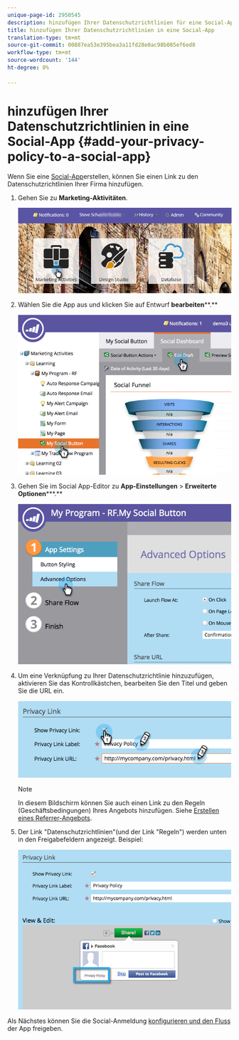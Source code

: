 ```yaml
---
unique-page-id: 2950545
description: hinzufügen Ihrer Datenschutzrichtlinien für eine Social-App - Marketing Docs - Produktdokumentation
title: hinzufügen Ihrer Datenschutzrichtlinien in eine Social-App
translation-type: tm+mt
source-git-commit: 00887ea53e395bea3a11fd28e0ac98b085ef6ed8
workflow-type: tm+mt
source-wordcount: '144'
ht-degree: 0%

---
```



# hinzufügen Ihrer Datenschutzrichtlinien in eine Social-App {#add-your-privacy-policy-to-a-social-app}

Wenn Sie eine [Social-App](http://docs.marketo.com/display/docs/social)erstellen, können Sie einen Link zu den Datenschutzrichtlinien Ihrer Firma hinzufügen.

1. Gehen Sie zu **Marketing-Aktivitäten**.

   ![](assets/login-marketing-activities-4.png)

1. Wählen Sie die App aus und klicken Sie auf Entwurf **bearbeiten****.**

   ![](assets/image2014-9-22-10-3a50-3a22.png)

1. Gehen Sie im Social App-Editor zu **App-Einstellungen** > **Erweiterte Optionen*****.**

   ![](assets/image2014-9-22-10-3a50-3a38.png)

1. Um eine Verknüpfung zu Ihrer Datenschutzrichtlinie hinzuzufügen, aktivieren Sie das Kontrollkästchen, bearbeiten Sie den Titel und geben Sie die URL ein.

   ![](assets/image2014-9-22-10-3a51-3a12.png)

   >[!NOTE]
   >
   >In diesem Bildschirm können Sie auch einen Link zu den Regeln (Geschäftsbedingungen) Ihres Angebots hinzufügen. Siehe [Erstellen eines Referrer-Angebots](../../../../product-docs/demand-generation/social/referral-offers/create-a-referral-offer.md).

1. Der Link &quot;Datenschutzrichtlinien&quot;(und der Link &quot;Regeln&quot;) werden unten in den Freigabefeldern angezeigt. Beispiel:

   ![](assets/image2014-9-22-10-3a52-3a16.png)

Als Nächstes können Sie die Social-Anmeldung [konfigurieren und den Fluss](../../../../product-docs/demand-generation/social/configuring-social-actions/configure-social-recommend-flow.md) der App freigeben.
